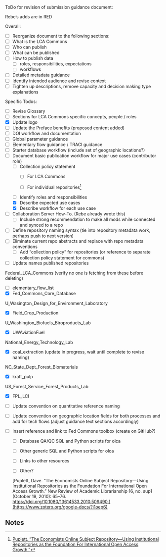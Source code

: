 ToDo for revision of submission guidance document:

Rebe’s adds are in RED

Overall:



- [ ]   Reorganize document to the following sections:
   - [ ]  What is the LCA Commons
   - [ ]  Who can publish
   - [ ]  What can be published
   - [ ]  How to publish data
       - [ ]   roles, responsibilities, expectations
       - [ ]  workflows
   - [ ]  Detailed metadata guidance
- [ ]  Identify intended audience and revise context
- [ ]   Tighten up descriptions, remove capacity and decision making type explanations

Specific Todos:



- [ ]   Revise Glossary
   - [ ]   Sections for LCA Commons specific concepts, people / roles
- [x]   Update logo
- [ ]   Update the Preface benefits (proposed content added)
- [ ]   DOI workflow and documentation
- [ ]   Global parameter guidance
- [ ]   Elementary flow guidance / TRACI guidance
- [ ]   Starter database workflow (include set of geographic locations?)
- [ ]   Document basic publication workflow for major use cases (contributor role)
    - [ ]   Collection policy statement
        - [ ]   For LCA Commons
        - [ ]   For individual repositories[^1]


    - [ ]   Identify roles and responsibilities
    - [x]   Describe expected use cases
    - [x]   Describe workflow for each use case
- [ ]   Collaboration Server How-To. (Rebe already wrote this)
    - [ ]   Include strong recommendation to make all mods while connected and synced to a repo
- [ ]   Define repository naming syntax (tie into repository metadata work, perhaps push to next version)
- [ ]   Eliminate current repo abstracts and replace with repo metadata conventions
    - [ ]   Add “collection policy” for repositories (or reference to separate collection policy statement for commons)
- [ ]   Update names published repositories

Federal_LCA_Commons (verify no one is fetching from these before deleting)

- [ ]   elementary_flow_list
- [x]   Fed_Commons_Core_Database

U_Wasington_Design_for_Environment_Laboratory

- [x]   Field_Crop_Production

U_Washington_Biofuels_Biroproducts_Lab

- [x]   UWAviationFuel

National_Energy_Technology_Lab

- [x]   coal_extraction (update in progress, wait until complete to revise naming)

NC_State_Dept_Forest_Biomaterials

- [x]   kraft_pulp

US_Forest_Service_Forest_Products_Lab

- [x]   FPL_LCI
- [ ]  Update convention on quantitative reference naming
- [ ]   Update convention on geographic location fields for both processes and add for tech flows (adjust guidance text sections accordingly)
- [ ]   Insert reference and link to Fed Commons toolbox (create on GitHub?)
    - [ ]   Database QA/QC SQL and Python scripts for olca
    - [ ]   Other generic SQL and Python scripts for olca
    - [ ]   Links to other resources
    - [ ]   Other?




    [Puplett, Dave. “The Economists Online Subject Repository—Using Institutional Repositories as the Foundation For International Open Access Growth.” New Review of Academic Librarianship 16, no. sup1 (October 19, 2010): 65–76. https://doi.org/10.1080/13614533.2010.509490.](https://www.zotero.org/google-docs/?i1oep6)


<!-- Footnotes themselves at the bottom. -->
## Notes

[^1]:

     [Puplett, “The Economists Online Subject Repository—Using Institutional Repositories as the Foundation For International Open Access Growth.”](https://www.zotero.org/google-docs/?lydDf1)


<!-- Docs to Markdown version 1.0β18 -->

